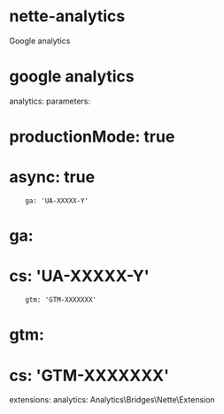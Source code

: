 # nette-analytics
Google analytics


# google analytics
analytics:
    parameters:
#        productionMode: true
#        async: true
        ga: 'UA-XXXXX-Y'
#       ga:
#           cs: 'UA-XXXXX-Y'
        gtm: 'GTM-XXXXXXX'
#       gtm:
#           cs: 'GTM-XXXXXXX'


extensions:
	analytics: Analytics\Bridges\Nette\Extension

